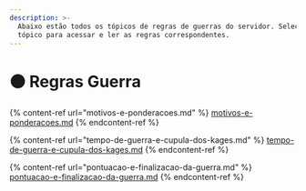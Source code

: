 ```yaml
---
description: >-
  Abaixo estão todos os tópicos de regras de guerras do servidor. Selecione um
  tópico para acessar e ler as regras correspondentes.
---
```


# 🟠 Regras Guerra

{% content-ref url="motivos-e-ponderacoes.md" %}
[motivos-e-ponderacoes.md](motivos-e-ponderacoes.md)
{% endcontent-ref %}

{% content-ref url="tempo-de-guerra-e-cupula-dos-kages.md" %}
[tempo-de-guerra-e-cupula-dos-kages.md](tempo-de-guerra-e-cupula-dos-kages.md)
{% endcontent-ref %}

{% content-ref url="pontuacao-e-finalizacao-da-guerra.md" %}
[pontuacao-e-finalizacao-da-guerra.md](pontuacao-e-finalizacao-da-guerra.md)
{% endcontent-ref %}
